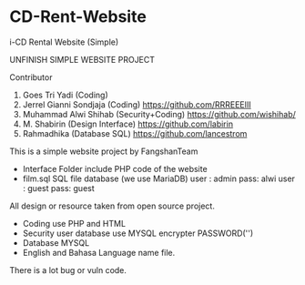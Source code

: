 # CD-Rent-Website
i-CD Rental Website (Simple)


UNFINISH SIMPLE WEBSITE PROJECT

Contributor
1. Goes Tri Yadi (Coding) 
2. Jerrel Gianni Sondjaja (Coding) https://github.com/RRREEEIII
3. Muhammad Alwi Shihab (Security+Coding) https://github.com/wishihab/
4. M. Shabirin (Design Interface) https://github.com/labirin
5. Rahmadhika (Database SQL) https://github.com/lancestrom

This is a simple website project by FangshanTeam

- Interface Folder include PHP code of the website
- film.sql SQL file database (we use MariaDB)
  user : admin pass: alwi
  user : guest pass: guest


All design or resource taken from open source project.

- Coding use PHP and HTML
- Security user database use MYSQL encrypter PASSWORD('')
- Database MYSQL
- English and Bahasa Language name file.


There is a lot bug or vuln code.

